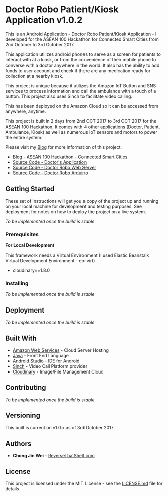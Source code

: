 # Doctor Robo Patient/Kiosk Application v1.0.2

This is an Android Application - Doctor Robo Patient/Kiosk Application - I developed for the ASEAN 100 Hackathon for Connected Smart Cities from 2nd October to 3rd October 2017.

This application utilizes android phones to serve as a screen for patients to interact with at a kiosk, or from the convenience of their mobile phone to converse with a doctor anywhere in the world. It also has the ability to add funds to user account and check if there are any medication ready for collection at a nearby kiosk.

This project is unique because it utilizes the Amazon IoT Button and SNS services to process information and call the ambulance with a touch of a button. This project also uses Sinch to facilitate video calling.

This has been deployed on the Amazon Cloud so it can be accessed from anywhere, anytime.

This project is built in 2 days from 2nd OCT 2017 to 3rd OCT 2017 for the ASEAN 100 Hackathon, It comes with 4 other applications (Doctor, Patient, Ambulance, Kiosk) as well as numerous IoT sensors and motors to power the entire system.

Please visit my [Blog](https://www.reversethatshell.com) for more information of this project.
- [Blog - ASEAN 100 Hackathon - Connected Smart Cities](https://www.reversethatshell.com)
- [Source Code - Doctor's Application](https://github.com/jinwei908/DrRoboDoctorApp-public)
- [Source Code - Doctor Robo Web Server](https://github.com/jinwei908/DrRoboWeb-public)
- [Source Code - Doctor Robo Arduino](https://github.com/jinwei908/DrRoboSPEEEduino-public)

## Getting Started

These set of instructions will get you a copy of the project up and running on your local machine for development and testing purposes. See deployment for notes on how to deploy the project on a live system.

*To be implemented once the build is stable*

### Prerequisites

**For Local Development**

This framework needs a Virtual Environment (I used Elastic Beanstalk Virtual Development Environment - eb-virt)
- cloudinary==1.8.0

### Installing

*To be implemented once the build is stable*

## Deployment

*To be implemented once the build is stable*

## Built With
 
* [Amazon Web Services](https://aws.amazon.com) - Cloud Server Hosting
* [Java](https://www.java.com/en/) - Front End Language
* [Android Studio](https://developer.android.com/studio/index.html) - IDE for Android
* [Sinch](https://www.sinch.com/docs/video/) - Video Call Platform provider
* [Cloudinary](https://cloudinary.com/) - Image/File Management Cloud

## Contributing

*To be implemented once the build is stable*

## Versioning

This built is current on v1.0.x as of 3rd October 2017


## Authors

* **Chong Jin Wei** - [ReverseThatShell.com](https://www.reversethatshell.com)

## License

This project is licensed under the MIT License - see the [LICENSE.md](https://github.com/jinwei908/DrRoboPatientApp-public/blob/master/LICENSE) file for details